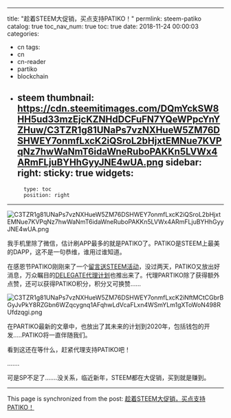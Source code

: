 
---
title: "趁着STEEM大促销，买点支持PATIKO！"
permlink: steem-patiko
catalog: true
toc_nav_num: true
toc: true
date: 2018-11-24 00:00:03
categories:
- cn
tags:
- cn
- cn-reader
- partiko
- blockchain
- steem
thumbnail: https://cdn.steemitimages.com/DQmYckSW8HH5ud33mzEjcKZNHdDCFuFN7YQeWPpcYnYZHuw/C3TZR1g81UNaPs7vzNXHueW5ZM76DSHWEY7onmfLxcK2iQSroL2bHjxtEMNue7KVPqNz7hwWaNmT6idaWneRuboPAKKn5LVWx4ARmFLjuBYHhGyyJNE4wUA.png
sidebar:
    right:
        sticky: true
widgets:
    -
        type: toc
        position: right
---


![C3TZR1g81UNaPs7vzNXHueW5ZM76DSHWEY7onmfLxcK2iQSroL2bHjxtEMNue7KVPqNz7hwWaNmT6idaWneRuboPAKKn5LVWx4ARmFLjuBYHhGyyJNE4wUA.png](https://cdn.steemitimages.com/DQmYckSW8HH5ud33mzEjcKZNHdDCFuFN7YQeWPpcYnYZHuw/C3TZR1g81UNaPs7vzNXHueW5ZM76DSHWEY7onmfLxcK2iQSroL2bHjxtEMNue7KVPqNz7hwWaNmT6idaWneRuboPAKKn5LVWx4ARmFLjuBYHhGyyJNE4wUA.png)

我手机里除了微信，估计刷APP最多的就是PATIKO了。PATIKO是STEEM上最美的DAPP，这不是一句恭维，谁用过谁知道。

在感恩节PATIKO刚刚来了一个[留言送STEEM活动](https://steemit.com/partiko/@partiko/thank-your-friends-by-sending-them-partiko-messages--unlimited-reward-nfpummao)，没过两天，PATIKO又放出好消息，万众瞩目的[DELEGATE代理计划](https://steemit.com/partiko/@partiko/announcing-the-partiko-delegation-plan-dp3ywzww)也推出来了。代理PARTIKO除了获得额外点赞，还可以获得PATIKO积分，积分又可换赞......

![C3TZR1g81UNaPs7vzNXHueW5ZM76DSHWEY7onmfLxcK2iNftMCtCGbrBGyJvPkY8RZGbn6WZqcygnq1AFqhwLdVcaFLxn4WSmYLm1gXToWoN498RUfdzqgi.png](https://cdn.steemitimages.com/DQmXvgpHFR4GLYPscR8QsUWJ1vFb89BF8cP4fnh74VavJqY/C3TZR1g81UNaPs7vzNXHueW5ZM76DSHWEY7onmfLxcK2iNftMCtCGbrBGyJvPkY8RZGbn6WZqcygnq1AFqhwLdVcaFLxn4WSmYLm1gXToWoN498RUfdzqgi.png)

在PARTIKO最新的文章中，也放出了其未来的计划到2020年，包括钱包的开发.....PATIKO将一直伴随我们。

看到这还在等什么，赶紧代理支持PATIKO吧！

.......

可是SP不足了.......没关系，临近新年，STEEM都在大促销，买到就是赚到。

- - -

This page is synchronized from the post: [趁着STEEM大促销，买点支持PATIKO！](https://steemit.com/@yellowbird/steem-patiko)

